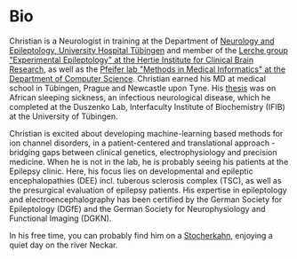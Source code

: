 Bio
======
Christian is a Neurologist in training at the Department of [Neurology and Epileptology, University Hospital Tübingen](https://www.medizin.uni-tuebingen.de/de/das-klinikum/einrichtungen/kliniken/neurologie) and member of the [Lerche group "Experimental Epileptology" at the Hertie Institute for Clinical Brain Research](https://www.hih-tuebingen.de/forschung/neurologie-mit-schwerpunkt-epileptologie/), as well as the [Pfeifer lab "Methods in Medical Informatics" at the Department of Computer Science](http://pfeiferlab.org). Christian earned his MD at medical school in Tübingen, Prague and Newcastle upon Tyne. His [thesis](https://repositorium.ixtheo.de/xmlui/handle/10900/80299) was on African sleeping sickness, an infectious neurological disease, which he completed at the Duszenko Lab, Interfaculty Institute of Biochemistry (IFIB) at the University of Tübingen.

Christian is excited about developing machine-learning based methods for ion channel disorders, in a patient-centered and translational approach - bridging gaps between clinical genetics, electrophysiology and precision medicine. When he is not in the lab, he is probably seeing his patients at the Epilepsy clinic. Here, his focus lies on developmental and epileptic encephalopathies (DEE) incl. tuberous sclerosis complex (TSC), as well as the presurgical evaluation of epilepsy patients. His expertise in epileptology and electroencephalography has been certified by the German Society for Epileptology (DGfE) and the German Society for Neurophysiology and Functional Imaging (DGKN).

In his free time, you can probably find him on a [Stocherkahn](https://en.wikipedia.org/wiki/Punt_(boat)#Punting_around_the_world), enjoying a quiet day on the river Neckar.
